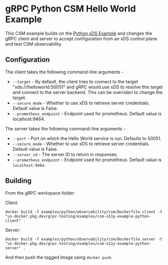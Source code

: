 # gRPC Python CSM Hello World Example

This CSM example builds on the [Python xDS Example](https://github.com/grpc/grpc/tree/master/examples/python/xds) and changes the gRPC client and server to accept configuration from an xDS control plane and test CSM observability.

## Configuration

The client takes the following command-line arguments -
* `--target` - By default, the client tries to connect to the target "xds:///helloworld:50051" and gRPC would use xDS to resolve this target and connect to the server backend. This can be overriden to change the target.
* `--secure_mode` - Whether to use xDS to retrieve server credentials. Default value is False.
* `--prometheus_endpoint` - Endpoint used for prometheus. Default value is localhost:9464.


The server takes the following command-line arguments -
* `--port` - Port on which the Hello World service is run. Defaults to 50051.
* `--secure_mode` - Whether to use xDS to retrieve server credentials. Default value is False.
* `--server_id` - The server ID to return in responses.
* `--prometheus_endpoint` - Endpoint used for prometheus. Default value is `localhost:9464`.

## Building

From the gRPC workspace folder:

Client:
```
docker build -f examples/python/observability/csm/Dockerfile.client -t "us-docker.pkg.dev/grpc-testing/examples/csm-o11y-example-python-client" .
```

Server:
```
docker build -f examples/python/observability/csm/Dockerfile.server -t "us-docker.pkg.dev/grpc-testing/examples/csm-o11y-example-python-server" .
```

And then push the tagged image using `docker push`.
